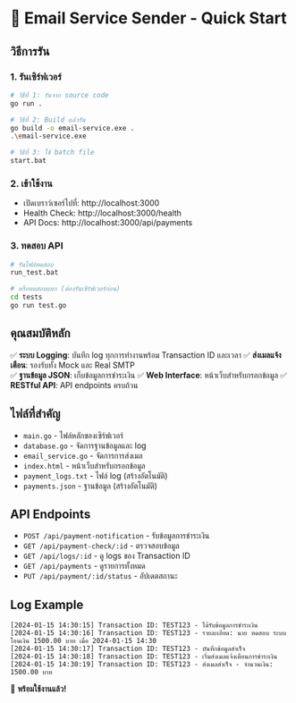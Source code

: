 # 🚀 Email Service Sender - Quick Start

## วิธีการรัน

### 1. รันเซิร์ฟเวอร์

```bash
# วิธีที่ 1: รันจาก source code
go run .

# วิธีที่ 2: Build แล้วรัน
go build -o email-service.exe .
.\email-service.exe

# วิธีที่ 3: ใช้ batch file
start.bat
```

### 2. เข้าใช้งาน

-   เปิดเบราว์เซอร์ไปที่: http://localhost:3000
-   Health Check: http://localhost:3000/health
-   API Docs: http://localhost:3000/api/payments

### 3. ทดสอบ API

```bash
# รันไฟล์ทดสอบ
run_test.bat

# หรือทดสอบแยก (ต้องรันเซิร์ฟเวอร์ก่อน)
cd tests
go run test.go
```

## คุณสมบัติหลัก

✅ **ระบบ Logging**: บันทึก log ทุกการทำงานพร้อม Transaction ID และเวลา
✅ **ส่งเมลแจ้งเตือน**: รองรับทั้ง Mock และ Real SMTP  
✅ **ฐานข้อมูล JSON**: เก็บข้อมูลการชำระเงิน
✅ **Web Interface**: หน้าเว็บสำหรับกรอกข้อมูล
✅ **RESTful API**: API endpoints ครบถ้วน

## ไฟล์ที่สำคัญ

-   `main.go` - ไฟล์หลักของเซิร์ฟเวอร์
-   `database.go` - จัดการฐานข้อมูลและ log
-   `email_service.go` - จัดการการส่งเมล
-   `index.html` - หน้าเว็บสำหรับกรอกข้อมูล
-   `payment_logs.txt` - ไฟล์ log (สร้างอัตโนมัติ)
-   `payments.json` - ฐานข้อมูล (สร้างอัตโนมัติ)

## API Endpoints

-   `POST /api/payment-notification` - รับข้อมูลการชำระเงิน
-   `GET /api/payment-check/:id` - ตรวจสอบข้อมูล
-   `GET /api/logs/:id` - ดู logs ของ Transaction ID
-   `GET /api/payments` - ดูรายการทั้งหมด
-   `PUT /api/payment/:id/status` - อัปเดตสถานะ

## Log Example

```
[2024-01-15 14:30:15] Transaction ID: TEST123 - ได้รับข้อมูลการชำระเงิน
[2024-01-15 14:30:16] Transaction ID: TEST123 - รายละเอียด: นาย ทดสอบ ระบบ โอนเงิน 1500.00 บาท เมื่อ 2024-01-15 14:30
[2024-01-15 14:30:17] Transaction ID: TEST123 - บันทึกข้อมูลสำเร็จ
[2024-01-15 14:30:18] Transaction ID: TEST123 - เริ่มส่งเมลแจ้งเตือนการชำระเงิน
[2024-01-15 14:30:19] Transaction ID: TEST123 - ส่งเมลสำเร็จ - จำนวนเงิน: 1500.00 บาท
```

🎉 **พร้อมใช้งานแล้ว!**
